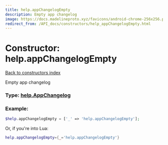 ```yaml
---
title: help.appChangelogEmpty
description: Empty app changelog
image: https://docs.madelineproto.xyz/favicons/android-chrome-256x256.png
redirect_from: /API_docs/constructors/help_appChangelogEmpty.html
---
```

# Constructor: help.appChangelogEmpty  
[Back to constructors index](index.md)



Empty app changelog




### Type: [help.AppChangelog](../types/help.AppChangelog.md)


### Example:

```php
$help.appChangelogEmpty = ['_' => 'help.appChangelogEmpty'];
```  


Or, if you're into Lua:

```lua
help.appChangelogEmpty={_='help.appChangelogEmpty'}

```


